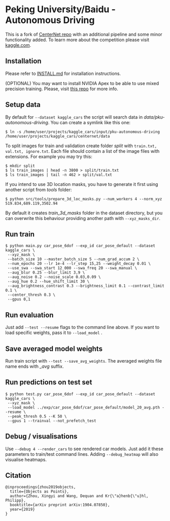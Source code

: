 # Peking University/Baidu - Autonomous Driving

This is a fork of [CenterNet repo](https://github.com/xingyizhou/CenterNet) with an additional pipeline and some minor functionality added.
To learn more about the competition please visit [kaggle.com](https://www.kaggle.com/c/pku-autonomous-driving).

## Installation

Please refer to [INSTALL.md](readme/INSTALL.md) for installation instructions.

(OPTIONAL) You may want to install NVIDIA Apex to be able to use mixed precision training. Please, visit [this repo](https://github.com/NVIDIA/apex) for more info.

## Setup data

By default for `--dataset kaggle_cars` the script will search data in *data/pku-autonomous-driving*. You can create a symlink like this one:

~~~
$ ln -s /home/user/projects/kaggle_cars/input/pku-autonomous-driving /home/user/projects/kaggle_cars/centernet/data
~~~

To split images for train and validation create folder *split* with `train.txt, val.txt, ignore.txt`. Each file should contain a list of the image files with extensions. For example you may try this:

~~~
$ mkdir split
$ ls train_images | head -n 3800 > split/train.txt
$ ls train_images | tail -n 462 > split/val.txt
~~~

If you intend to use 3D location masks, you have to generate it first using another script from *tools* folder:

~~~
$ python src/tools/prepare_3d_loc_masks.py --num_workers 4 --norm_xyz 519.834,689.119,3502.94
~~~

By default it creates *train_3d_masks* folder in the dataset directory, but you can overwrite this behaviour providing another path with `--xyz_masks_dir`.


## Run train

~~~
$ python main.py car_pose_6dof --exp_id car_pose_default --dataset kaggle_cars \
 --xyz_mask \
 --batch_size 10 --master_batch_size 5 --num_grad_accum 2 \
 --num_epochs 20 --lr 1e-4 --lr_step 15,25 --weight_decay 0.01 \
 --use_swa --swa_start 12_000 --swa_freq 20 --swa_manual \
 --aug_blur 0.25 --blur_limit 3,9 \
 --aug_noise 0.2 --noise_scale 0.03,0.09 \
 --aug_hue 0.2 --hue_shift_limit 30 \
 --aug_brightness_contrast 0.3 --brightness_limit 0.1 --contrast_limit 0.1 \
 --center_thresh 0.3 \
 --gpus 0,1
~~~

## Run evaluation

Just add `--test --resume` flags to the command line above. If you want to load specific weights, pass it to `--load_model` .

## Save averaged model weights

Run train script with `--test --save_avg_weights`. The averaged weights file name ends with *_avg* suffix.

## Run predictions on test set

~~~
$ python test.py car_pose_6dof --exp_id car_pose_default --dataset kaggle_cars \
 --xyz_mask \
 --load_model ../exp/car_pose_6dof/car_pose_default/model_20_avg.pth --resume \
 --peak_thresh 0.5 --K 50 \
 --gpus 1 --trainval --not_prefetch_test
~~~

## Debug / visualisations

Use `--debug 4 --render_cars` to see rendered car models. Just add it these parameters to train/test command lines. Adding `--debug_heatmap` will also visualise heatmaps.

## Citation

~~~
@inproceedings{zhou2019objects,
  title={Objects as Points},
  author={Zhou, Xingyi and Wang, Dequan and Kr{\"a}henb{\"u}hl, Philipp},
  booktitle={arXiv preprint arXiv:1904.07850},
  year={2019}
}
~~~